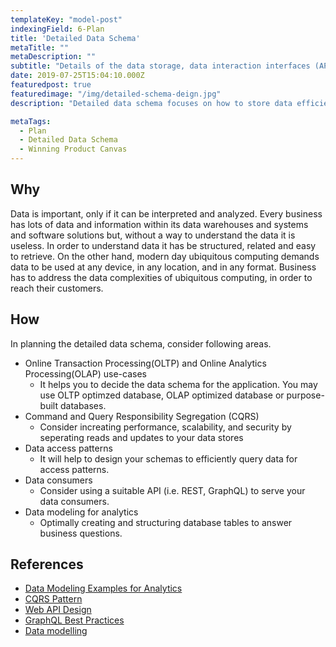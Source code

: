 ```yaml
---
templateKey: "model-post"
indexingField: 6-Plan
title: 'Detailed Data Schema'
metaTitle: ""
metaDescription: ""
subtitle: "Details of the data storage, data interaction interfaces (APIs) and data dimensions for analytics purposes, etc."
date: 2019-07-25T15:04:10.000Z
featuredpost: true
featuredimage: "/img/detailed-schema-deign.jpg"
description: "Detailed data schema focuses on how to store data efficiently for retrival, analytics, cost and performance."

metaTags:
  - Plan
  - Detailed Data Schema
  - Winning Product Canvas
---
```



## Why
Data is important, only if it can be interpreted and analyzed. Every business has lots of data and information within its data warehouses and systems and software solutions but, without a way to understand the data it is useless. In order to understand data it has be structured, related and easy to retrieve. On the other hand, modern day ubiquitous computing demands data to be used at any device, in any location, and in any format. Business has to address the data complexities of ubiquitous computing, in order to reach their customers. 

## How
In planning the detailed data schema, consider following areas.
- Online Transaction Processing(OLTP) and Online Analytics Processing(OLAP) use-cases
  - It helps you to decide the data schema for the application. You may use OLTP optimzed database, OLAP optimized database or purpose-built databases.
- Command and Query Responsibility Segregation (CQRS)
  - Consider increating performance, scalability, and security by seperating reads and updates to your data stores
- Data access patterns
  - It will help to design your schemas to efficiently query data for access patterns.
- Data consumers
  - Consider using a suitable API (i.e. REST, GraphQL) to serve your data consumers.
- Data modeling for analytics
  - Optimally creating and structuring database tables to answer business questions.


## References
- [Data Modeling Examples for Analytics](https://panoply.io/analytics-stack-guide/data-modeling-examples-for-analytics/)
- [CQRS Pattern](https://docs.microsoft.com/en-us/azure/architecture/patterns/cqrs)
- [Web API Design](https://docs.microsoft.com/en-us/azure/architecture/best-practices/api-design)
- [GraphQL Best Practices](https://graphql.org/learn/best-practices/)
- [Data modelling](https://opentextbc.ca/dbdesign01/chapter/chapter-5-data-modelling/)
